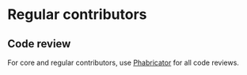 # Regular contributors

## Code review

For core and regular contributors, use [Phabricator](http://codereview.cc/) for all code reviews.